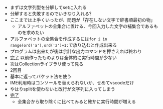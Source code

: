 * まずは文字列型を分解してsetに入れる
* 分解すると失敗するのでいきなり入れる?
* ここまでは上手くいったが、問題が「存在しない文字で辞書順最初の物」
    * アルファベットの全集合に置ける、今回入力した文字の補集合であるものを求めたい
* アルファベットの全集合を作成するには`for i in range(ord('a'),ord('z')+1:`で放り込むと作成出来る
* プログラムは出来たが後は余計な出力コマンドを押さえれば終わり
* [完了](https://atcoder.jp/contests/abc071/submissions/13569556)
    以前作ったものよりは全体的に実行時間が少ない
* 次はCollectionライブラリ使って見る
* 2回目
* 基本に返ってバケット法を使う
* IME利用時はコンソールを替えられないか、せめてvscodeだけ
* やはりsplitを使わないと改行が文字列に入ってしまう
* [完了](https://atcoder.jp/contests/abc071/submissions/13677690)
    * 全集合から取り除くに比べてみると確かに実行時間が増える
